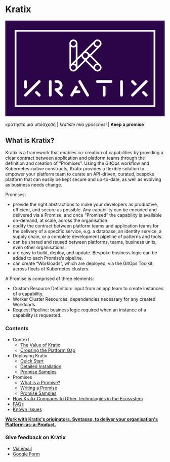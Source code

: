 # Kratix

![Kratix](docs/images/white_logo_color_background.jpg)

κρατήστε μια υπόσχεση | *kratíste mia ypóschesi* | **Keep a promise**

## What is Kratix?

Kratix is a framework that enables co-creation of capabilities by providing a clear contract between application and platform teams through the definition and creation of “Promises”. Using the GitOps workflow and Kubernetes-native constructs, Kratix provides a flexible solution to empower your platform team to curate an API-driven, curated, bespoke platform that can easily be kept secure and up-to-date, as well as evolving as business needs change.

Promises:
- provide the right abstractions to make your developers as productive, efficient, and secure as possible. Any capability can be encoded and delivered via a Promise, and once “Promised” the capability is available on-demand, at scale, across the organisation.
- codify the contract between platform teams and application teams for the delivery of a specific service, e.g. a database, an identity service, a supply chain, or a complete development pipeline of patterns and tools.
- can be shared and reused between platforms, teams, business units, even other organisations.
- are easy to build, deploy, and update. Bespoke business logic can be added to each Promise’s pipeline.
- can create “Workloads”, which are deployed, via the GitOps Toolkit, across fleets of Kubernetes clusters.

A Promise is comprised of three elements:
- Custom Resource Definition: input from an app team to create instances of a capability.
- Worker Cluster Resources: dependencies necessary for any created Workloads.
- Request Pipeline: business logic required when an instance of a capability is requested.

### Contents
- Context
  - [The Value of Kratix](./docs/kratix-value.md) 
  - [Crossing the Platform Gap](https://www.syntasso.io/post/crossing-the-platform-gap) 
  <!-- - [Personas](./docs/personas.md)  -->
  <!-- - [Team Story](./docs/success.md) -->
  <!-- - [Architecture](./docs/writing-a-promise.md) -->
- Deploying Kratix
  - [Quick Start](./docs/quick-start.md)
  - [Detailed Installation](./docs/detailed-start.md)
  - [Promise Samples](./docs/promise-samples.md)
- Promises
  - [What is a Promise?](./docs/promises.md)
  - [Writing a Promise](./docs/writing-a-promise.md)
  - [Promise Samples](./docs/promise-samples.md)
- [How Kratix Compares to Other Technologies in the Ecosystem](./docs/compare.md)
- [FAQs](docs/FAQ.md)
- [Known issues](./docs/known-issues.md)  

**[Work with Kratix's originators, Syntasso, to deliver your organisation's Platform-as-a-Product.](https://www.syntasso.io/how-we-help)**

### **Give feedback on Kratix**
  - [Via email](mailto:feedback@syntasso.io?subject=Kratix%20Feedback)
  - [Google Form](https://forms.gle/WVXwVRJsqVFkHfJ79)

